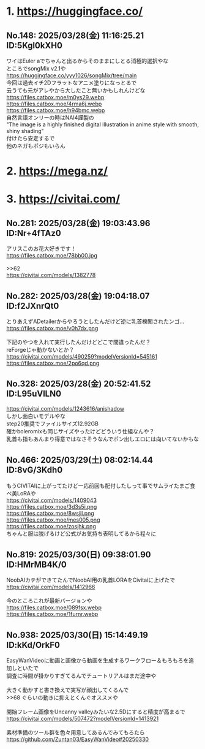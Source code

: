 # 1. https://huggingface.co/
## No.148:	2025/03/28(金) 11:16:25.21 ID:5Kgl0kXH0
 ワイはEuler aでちゃんと出るからそのままにしとる消極的選択やな <br> ところでsongMix v2.1や <br> <a href='https://huggingface.co/yyy1026/songMix/tree/main'>https://huggingface.co/yyy1026/songMix/tree/main</a> <br> 今回は過去イチ2Dフラットなアニメ塗りになっとるで <br> 云うても元がアレやから大したこと無いかもしれんけどな <br> <a href='https://files.catbox.moe/m0ys29.webp'>https://files.catbox.moe/m0ys29.webp</a> <br> <a href='https://files.catbox.moe/4rma6j.webp'>https://files.catbox.moe/4rma6j.webp</a> <br> <a href='https://files.catbox.moe/h94bmc.webp'>https://files.catbox.moe/h94bmc.webp</a> <br> 自然言語オンリーの時はNAI4謹製の <br> &quot;The image is a highly finished digital illustration in anime style with smooth, shiny shading&quot; <br> 付けたら安定するで <br> 他のネガもポジもいらん 
<br>

# 2. https://mega.nz/
# 3. https://civitai.com/
## No.281:	2025/03/28(金) 19:03:43.96 ID:Nr+4fTAz0
 アリスこのお花大好きです！ <br> <a href='https://files.catbox.moe/78bb00.jpg'>https://files.catbox.moe/78bb00.jpg</a> <br>  <br> >>62 <br> <a href='https://civitai.com/models/1382778'>https://civitai.com/models/1382778</a> 
<br>

## No.282:	2025/03/28(金) 19:04:18.07 ID:f2JXnrQt0
 とりあえずADetailerからやろうとしたんだけど逆に乳首検閲されたンゴ… <br> <a href='https://files.catbox.moe/v0h7dx.png'>https://files.catbox.moe/v0h7dx.png</a> <br>  <br> 下記のやつを入れて実行したんだけどどこで間違ったんだ？ <br> reForgeじゃ動かないとか？ <br> <a href='https://civitai.com/models/490259?modelVersionId=545161'>https://civitai.com/models/490259?modelVersionId=545161</a> <br> <a href='https://files.catbox.moe/2po6qd.png'>https://files.catbox.moe/2po6qd.png</a> 
<br>

## No.328:	2025/03/28(金) 20:52:41.52 ID:L95uVlLN0
 <a href='https://civitai.com/models/1243616/anishadow'>https://civitai.com/models/1243616/anishadow</a> <br> しかし面白いモデルやな <br> step20推奨でファイルサイズ12.92GB <br> 確かboleromixも同じサイズやったけどどういう仕組なんや？ <br> 乳首も指もあんまり得意ではなさそうなんでポン出しエロには向いてないかもな 
<br>

## No.466:	2025/03/29(土) 08:02:14.44 ID:8vG/3Kdh0
 もうCIVITAIに上がってたけど一応前回も配付したしって事でサムライたまご食べ美LoRAや <br> <a href='https://civitai.com/models/1409043'>https://civitai.com/models/1409043</a> <br> <a href='https://files.catbox.moe/3d3s5i.png'>https://files.catbox.moe/3d3s5i.png</a> <br> <a href='https://files.catbox.moe/8wsjil.png'>https://files.catbox.moe/8wsjil.png</a> <br> <a href='https://files.catbox.moe/mes005.png'>https://files.catbox.moe/mes005.png</a> <br> <a href='https://files.catbox.moe/zosjhk.png'>https://files.catbox.moe/zosjhk.png</a> <br> ちゃんと服は脱げるけど公式がお気持ち表明してるから程々に 
<br>

## No.819:	2025/03/30(日) 09:38:01.90 ID:HMrMB4K/0
 NoobAIカテができてたんでNoobAI用の乳首LORAをCivitaiに上げたで <br> <a href='https://civitai.com/models/1412966'>https://civitai.com/models/1412966</a> <br>  <br> 今のところこれが最新バージョンや <br> <a href='https://files.catbox.moe/089fsx.webp'>https://files.catbox.moe/089fsx.webp</a> <br> <a href='https://files.catbox.moe/1furnr.webp'>https://files.catbox.moe/1furnr.webp</a> 
<br>

## No.938:	2025/03/30(日) 15:14:49.19 ID:kKd/OrkF0
 EasyWanVideoに動画と画像から動画を生成するワークフロー＆もろもろを追加しといたで <br> 調査に時間が掛かりすぎてるんでチュートリアルはまだ途中や <br>  <br> 大きく動かすと書き換えで実写が顔出してくるんで <br> >>68 ぐらいの動きに抑えとくんぐオススメや <br>  <br> 開始フレーム画像をUncanny valleyみたいな2.5Dにすると精度が高まるで <br> <a href='https://civitai.com/models/507472?modelVersionId=1413921'>https://civitai.com/models/507472?modelVersionId=1413921</a> <br>  <br> 素材準備のツール群を色々用意してあるんでみてもろたら <br> <a href='https://github.com/Zuntan03/EasyWanVideo#20250330'>https://github.com/Zuntan03/EasyWanVideo#20250330</a> 
<br>

